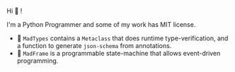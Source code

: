 Hi :wave: !

I'm a Python Programmer and some of my work has MIT license.

- :anger: `MadTypes` contains a `Metaclass` that does runtime type-verification, and a function to generate `json-schema` from annotations. 
- :robot: `MadFrame` is a programmable state-machine that allows event-driven programming.
